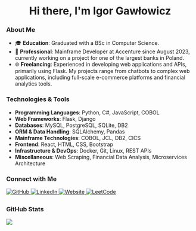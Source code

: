 <div align="center">
  <h1>Hi there, I'm Igor Gawłowicz</h1>
</div>

### About Me

- 🎓 **Education**: Graduated with a BSc in Computer Science.
- 💼 **Professional**: Mainframe Developer at Accenture since August 2023, currently working on a project for one of the largest banks in Poland.
- 🌐 **Freelancing**: Experienced in developing web applications and APIs, primarily using Flask. My projects range from chatbots to complex web applications, including full-scale e-commerce platforms and financial analytics tools.

### Technologies & Tools

- **Programming Languages**: Python, C#, JavaScript, COBOL
- **Web Frameworks**: Flask, Django
- **Databases**: MySQL, PostgreSQL, SQLite, DB2
- **ORM & Data Handling**: SQLAlchemy, Pandas
- **Mainframe Technologies**: COBOL, JCL, DB2, CICS
- **Frontend**: React, HTML, CSS, Bootstrap
- **Infrastructure & DevOps**: Docker, Git, Linux, REST APIs
- **Miscellaneous**: Web Scraping, Financial Data Analysis, Microservices Architecture

### Connect with Me

<div>
  <a href="https://github.com/Zciwolvo" target="_blank">
    <img src="https://img.shields.io/badge/github-%2324292e.svg?&style=for-the-badge&logo=github&logoColor=white" alt="GitHub" style="margin-bottom: 5px;" />
  </a>
  <a href="https://linkedin.com/in/igor-gawłowicz-55aa47218/" target="_blank">
    <img src="https://img.shields.io/badge/linkedin-%231E77B5.svg?&style=for-the-badge&logo=linkedin&logoColor=white" alt="LinkedIn" style="margin-bottom: 5px;" />
  </a>
  <a href="https://www.igorgawlowicz.pl" target="_blank">
    <img src="https://img.shields.io/badge/website-%231E77B5.svg?&style=for-the-badge&logo=google-chrome&logoColor=white" alt="Website" style="margin-bottom: 5px;" />
  </a>
  <a href="https://leetcode.com/Zciwolvo/" target="_blank">
    <img src="https://img.shields.io/badge/leetcode-%231E77B5.svg?&style=for-the-badge&logo=leetcode&logoColor=white" alt="LeetCode" style="margin-bottom: 5px;" />
  </a>
</div>

### GitHub Stats

<div><img src="https://github-readme-stats.vercel.app/api?username=Zciwolvo&show_icons=true&count_private=true&hide_border=true" align="center" /></div>
